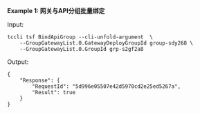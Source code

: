 **Example 1: 网关与API分组批量绑定**



Input: 

```
tccli tsf BindApiGroup --cli-unfold-argument  \
    --GroupGatewayList.0.GatewayDeployGroupId group-sdy268 \
    --GroupGatewayList.0.GroupId grp-s2gf2a8
```

Output: 
```
{
    "Response": {
        "RequestId": "5d996e05507e42d5970cd2e25ed5267a",
        "Result": true
    }
}
```

